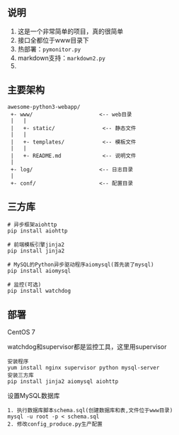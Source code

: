 ## 说明
1. 这是一个非常简单的项目，真的很简单
2. 接口全都位于www目录下
3. 热部署：`pymonitor.py`
4. markdown支持：`markdown2.py`
5. 

## 主要架构
```
awesome-python3-webapp/
 +- www/                     <-- web目录
 |   |
 |   +- static/               <-- 静态文件
 |   |
 |   +- templates/            <-- 模板文件
 |   |
 |   +- README.md             <-- 说明文件
 |
 +- log/                     <-- 日志目录
 |
 +- conf/                    <-- 配置目录
```


## 三方库

```
# 异步框架aiohttp
pip install aiohttp

# 前端模板引擎jinja2
pip install jinja2

# MySQL的Python异步驱动程序aiomysql(首先装了mysql)
pip install aiomysql

# 监控(可选)
pip install watchdog
```

## 部署

CentOS 7

watchdog和supervisor都是监控工具，这里用supervisor
```
安装程序
yum install nginx supervisor python mysql-server
安装三方库
pip install jinja2 aiomysql aiohttp
```

设置MySQL数据库
```
1. 执行数据库脚本schema.sql(创建数据库和表,文件位于www目录)
mysql -u root -p < schema.sql
2. 修改config_produce.py生产配置
```